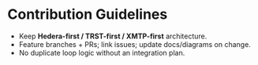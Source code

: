 # Contribution Guidelines

- Keep **Hedera-first / TRST-first / XMTP-first** architecture.  
- Feature branches + PRs; link issues; update docs/diagrams on change.  
- No duplicate loop logic without an integration plan.

